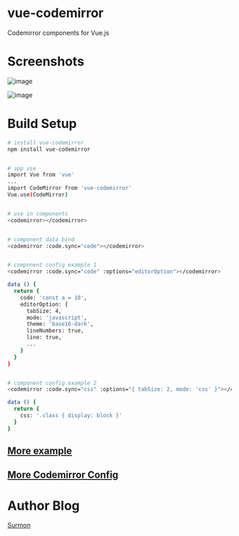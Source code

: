 # vue-codemirror
Codemirror components for Vue.js


# Screenshots

![image](https://raw.githubusercontent.com/surmon-china/vue-codemirror/master/screenshots/example.png)

![image](https://raw.githubusercontent.com/surmon-china/vue-codemirror/master/screenshots/code.png)


# Build Setup

``` bash
# install vue-codemirror
npm install vue-codemirror


# app use
import Vue from 'vue'
...
import CodeMirror from 'vue-codemirror'
Vue.use(CodeMirror)


# use in components
<codemirror></codemirror>


# component data bind
<codemirror :code.sync="code"></codemirror>


# component config example 1
<codemirror :code.sync="code" :options="editorOption"></codemirror>

data () {
  return {
    code: 'const a = 10',
    editorOption: {
      tabSize: 4,
      mode: 'javascript',
      theme: 'base16-dark',
      lineNumbers: true, 
      line: true,
      ...
    }
  }
}


# component config example 2
<codemirror :code.sync="css" :options="{ tabSize: 2, mode: 'css' }"></codemirror>

data () {
  return {
    css: '.class { display: block }'
  }
}

```

## [More example](https://github.com/surmon-china/vue-codemirror/tree/master/example)


## [More Codemirror Config](http://codemirror.net/doc/manual.html#config)


# Author Blog
[Surmon](http://surmon.me)
